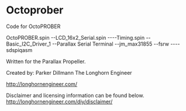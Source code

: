 Octoprober
==========

Code for OctoPROBER

OctoPROBER.spin
--LCD_16x2_Serial.spin
----Timing.spin
--Basic_I2C_Driver_1
--Parallax Serial Terminal
--jm_max31855
--fsrw
----sdspiqasm

Written for the Parallax Propeller. 

Created by:
Parker Dillmann
The Longhorn Engineer

http://longhornengineer.com/

Disclaimer and licensing information can be found below.
http://longhornengineer.com/diy/disclaimer/
